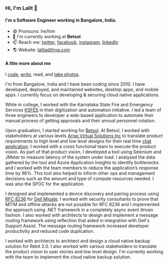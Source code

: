 ### Hi, I'm Lalit 👋

#### I'm a Software Engineer working in Bangalore, India. 

- 😄 Pronouns: he/him
- 🏢 I'm currently working at **Betsol**
- 📫 Reach me: [twitter](https://twitter.com/thelalitadithya), [facebook](https://www.facebook.com/thelalitadithya), [instagram](https://www.instagram.com/lalitadithya/), [linkedIn](https://www.linkedin.com/in/lalitadithya)
- 🌎 Website: [lalitadithya.com](https://lalitadithya.com/)

#### A litte more about me
I [code](https://github.com/lalitadithya/), [write](/blog), read, and [take photos](https://www.instagram.com/lalitadithya/).

I'm from Bangalore, India and I have been coding since 2010. I have developed, deployed, and maintained websites, desktop apps, and mobile apps. I currently focus on developing & securing cloud native applications.

While in college, I worked with the Karnataka State Fire and Emergency Services [KSFES](https://www.karnataka.gov.in/ksfes/Pages/Home.aspx) in their digitization and automation initiative. I led a team of three engineers to developer a web-based application to automate their manual process of getting approvals and their annual personnel rotation. 

Upon graduation, I started working for [Betsol](https://betsol.com). At Betsol, I worked with stakeholders at various levels [Arise Virtual Solutions Inc](https://www.arise.com) to translate product requirements to high level and low level designs for their real time [chat application](https://chat.arise.com). I worked with a cross functional team to execute the product vision. As part of that product vision, I developed a tool using Selenium and JMeter to measure latency of the system under load. I analysed the data gathered by the tool and Azure Application Insights to identify bottlenecks and I worked with the team members to reduce the application’s response time by 96%. This tool also helped to inform other ops and management decisions such as the amount and type of compute resources needed. I was also the SPOC for the application. 

I designed and implemented a device discovery and pairing process using [RFC 8236](https://tools.ietf.org/html/rfc8236) for [Dell Migate](https://www.dell.com/en-us/shop/servicesforhome/cp/migrate). I worked with security consultants to prove that MITM and offline attacks are not possible for RFC 8236 and I implemented the approach using .NET framework in a completely async event driven fashion. I also worked with architects to design and implement a message routing framework using reflection that aided in integration with Dell's Support Assist. The message routing framework increased developer productivity and reduced code duplication. 

I worked with architects to architect and design a cloud native backup solution for Rebit 2.0. I also worked with various stakeholders to translate the product vision to user stories and low level design. I'm currently working with the team to implement the cloud native backup solution.
